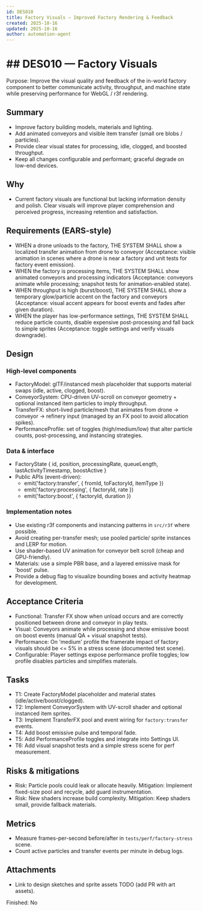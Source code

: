 ```yaml
---
id: DES010
title: Factory Visuals — Improved Factory Rendering & Feedback
created: 2025-10-16
updated: 2025-10-16
author: automation-agent
---
```


# ## DES010 — Factory Visuals

Purpose: Improve the visual quality and feedback of the in-world factory component to better communicate activity, throughput, and machine state while preserving performance for WebGL / r3f rendering.

## Summary

- Improve factory building models, materials and lighting.
- Add animated conveyors and visible item transfer (small ore blobs / particles).
- Provide clear visual states for processing, idle, clogged, and boosted throughput.
- Keep all changes configurable and performant; graceful degrade on low-end devices.

## Why

- Current factory visuals are functional but lacking information density and polish. Clear visuals will improve player comprehension and perceived progress, increasing retention and satisfaction.

## Requirements (EARS-style)

- WHEN a drone unloads to the factory, THE SYSTEM SHALL show a localized transfer animation from drone to conveyor (Acceptance: visible animation in scenes where a drone is near a factory and unit tests for factory event emission).
- WHEN the factory is processing items, THE SYSTEM SHALL show animated conveyors and processing indicators (Acceptance: conveyors animate while processing; snapshot tests for animation-enabled state).
- WHEN throughput is high (burst/boost), THE SYSTEM SHALL show a temporary glow/particle accent on the factory and conveyors (Acceptance: visual accent appears for boost events and fades after given duration).
- WHEN the player has low-performance settings, THE SYSTEM SHALL reduce particle counts, disable expensive post-processing and fall back to simple sprites (Acceptance: toggle settings and verify visuals downgrade).

## Design

### High-level components

- FactoryModel: glTF/instanced mesh placeholder that supports material swaps (idle, active, clogged, boost).
- ConveyorSystem: CPU-driven UV-scroll on conveyor geometry + optional instanced item particles to imply throughput.
- TransferFX: short-lived particle/mesh that animates from drone -> conveyor -> refinery input (managed by an FX pool to avoid allocation spikes).
- PerformanceProfile: set of toggles (high/medium/low) that alter particle counts, post-processing, and instancing strategies.

### Data & interface

- FactoryState { id, position, processingRate, queueLength, lastActivityTimestamp, boostActive }
- Public APIs (event-driven):
  - emit('factory:transfer', { fromId, toFactoryId, itemType })
  - emit('factory:processing', { factoryId, rate })
  - emit('factory:boost', { factoryId, duration })

### Implementation notes

- Use existing r3f components and instancing patterns in `src/r3f` where possible.
- Avoid creating per-transfer mesh; use pooled particle/ sprite instances and LERP for motion.
- Use shader-based UV animation for conveyor belt scroll (cheap and GPU-friendly).
- Materials: use a simple PBR base, and a layered emissive mask for 'boost' pulse.
- Provide a debug flag to visualize bounding boxes and activity heatmap for development.

## Acceptance Criteria

- Functional: Transfer FX show when unload occurs and are correctly positioned between drone and conveyor in play tests.
- Visual: Conveyors animate while processing and show emissive boost on boost events (manual QA + visual snapshot tests).
- Performance: On 'medium' profile the framerate impact of factory visuals should be <= 5% in a stress scene (documented test scene).
- Configurable: Player settings expose performance profile toggles; low profile disables particles and simplifies materials.

## Tasks

- T1: Create FactoryModel placeholder and material states (idle/active/boost/clogged).
- T2: Implement ConveyorSystem with UV-scroll shader and optional instanced item sprites.
- T3: Implement TransferFX pool and event wiring for `factory:transfer` events.
- T4: Add boost emissive pulse and temporal fade.
- T5: Add PerformanceProfile toggles and integrate into Settings UI.
- T6: Add visual snapshot tests and a simple stress scene for perf measurement.

## Risks & mitigations

- Risk: Particle pools could leak or allocate heavily. Mitigation: Implement fixed-size pool and recycle, add guard instrumentation.
- Risk: New shaders increase build complexity. Mitigation: Keep shaders small, provide fallback materials.

## Metrics

- Measure frames-per-second before/after in `tests/perf/factory-stress` scene.
- Count active particles and transfer events per minute in debug logs.

## Attachments

- Link to design sketches and sprite assets TODO (add PR with art assets).

Finished: No
